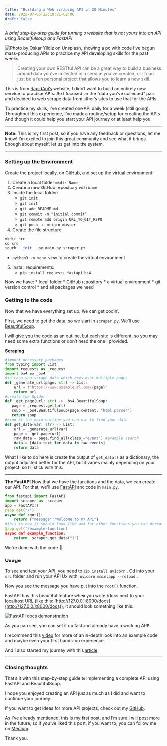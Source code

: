 ```yaml
---
title: "Building a Web scraping API in 20 Minutes"
date: 2022-07-05T22:18:21+02:00
draft: false
---
```

*A brief step-by-step guide for turning a website that is not yours into an API using Beautifulsoup and FastAPI*

![Photo by Oskar Yildiz on Unsplash, showing a pc with code](../../images/mac_with_code_compressed_cropped.jpeg)
I’ve begun mass-producing APIs to practice my API developing skills for the past weeks.

> Creating your own RESTful API can be a great way to build a business around data you’ve collected or a service you’ve created, or it can just be a fun personal project that allows you to learn a new skill.

This is from [RapidApi’s](https://rapidapi.com/) website; I didn’t want to build an entirely new service to practice APIs. So I focused on the “data you’ve collected” part and decided to web scrape data from other’s sites to use that for the APIs.

To practice my skills, I’ve created one API daily for a week (still going). Throughout this experience, I’ve made a routine/setup for creating the APIs. And though it could help you start your API journey or at least help you.

---

**Note:** This is my first post, so if you have any feedback or questions, let me know! I’m excited to join this great community and see what it brings. Enough about myself; let us get into the system.

---
### Setting up the Environment
Create the project locally, on GitHub, and set up the virtual environment:

1. Create a local folder ```mkdir Name```
2. Create a new GitHub repository with ```Name```
3. Inside the local folder:
	* ```git init```
	* ```git init```
	* ```git add README.md```
	* ```git commit -m “initial commit”```
	* ```git remote add origin URL_TO_GIT_REPO```
	* ```git push -u origin master```
4. Create the file structure
```python
mkdir src
cd src
touch __init__.py main.py scraper.py
```
* ```python3 -m venv venv``` to create the virtual environment
5. Install requirements:
	* ```pip install requests fastapi bs4```

Now we have:
	* local folder
	* GitHub repository
	* a virtual environment
	* git version control
	* and all packages we need
### Getting to the code
Now that we have everything set up. We can get codin’.

First, we need to get the data, so we start in ```scraper.py```. We’ll use [BeautifulSoup](https://www.crummy.com/software/BeautifulSoup/bs4/doc/).

I will give you the code as an outline, but each site is different, so you may need some extra functions or don’t need the one I provided.

**Scraping**

```python
#import necessary packages
from typing import List
import requests as _request
import bs4 as _bs4
#in case you scrape data which goes over multiple pages
def _generate_url(page: str) -> List:
    url = f"https://www.exampleurl.com/{page}"
    return url
#create the Spider
def _get_page(url: str) -> _bs4.BeautifulSoup:
   page = _request.get(url)
   soup = _bs4.BeautifulSoup(page.content, "html.parser")
   return soup
#kind of the main outline you can use to find your data
def get_data(var: str) -> List:
    url = _generate_url(var)
    page = _get_page(url)
    raw_data = page.find_all(class_="event") #example search
    data = [data.text for data in raw_events]
    return data
```

What I like to do here is create the output of ```get_data()``` as a dictionary, the output adjusted better for the API, but it varies mainly depending on your project, so I’ll stick with this.

---

**The FastAPI**
Now that we have the functions and the data, we can create our API. For that, we'll use [FastAPI](https://fastapi.tiangolo.com/) and code in ```main.py```.
```python
from fastapi import FastAPI
import scraper as _scraper
app = FastAPI()
@app.get("/")
async def root():
    return {"message":"Welcome to my API"}
#this is how it should look like and for other functions you can #create duplicates of this block
@app.get("/example-function)
async def example_function:
    return _scraper.get_data("1")
```
We're done with the code :partying_face:

### Usage
To see and test your API, you need to ```pip install uvicorn``` . Cd into your ```src``` folder and run your API Ux with: ```uvicorn main:app --reload``` .

Now you see the message you have put into the ```root()``` function.

FastAPI has this beautiful feature when you write /docs next to your localhost URL (like this: [http://127.0.0.1:8000/docs](http://127.0.0.1:8000/docs)), it should look something like this:

![FastAPI docs demonstration](../../images/building_web_scraper_fastapi_docs.png)

As you can see, you can set it up fast and already have a working API!

I recommend this [video](https://www.youtube.com/watch?v=Nni0HX9O4hc&ab_channel=rithmic) for more of an in-depth look into an example code and maybe even your first hands-on experience.

And I also started my journey with this [article](https://towardsdatascience.com/develop-and-sell-a-python-api-from-start-to-end-tutorial-9a038e433966).

---

### Closing thoughts
That’s it with this step-by-step guide to implementing a complete API using FastAPI and BeautifulSoup.

I hope you enjoyed creating an API just as much as I did and want to continue your journey.

If you want to get ideas for more API projects, check out my [GitHub](https://github.com/VinceDerPrince).

As I’ve already mentioned, this is my first post, and I’m sure I will post more in the future, so if you’ve liked this post, if you want to, you can follow me on [Medium](https://medium.com/@VinceDerPrince).

Thank you.

